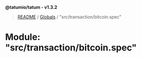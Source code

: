 **@tatumio/tatum - v1.3.2**

> [README](../README.md) / [Globals](../globals.md) / "src/transaction/bitcoin.spec"

# Module: "src/transaction/bitcoin.spec"
